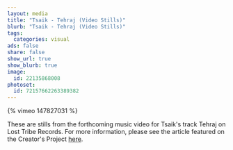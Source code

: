 ```yaml
---
layout: media
title: "Tsaik - Tehraj (Video Stills)"
blurb: "Tsaik - Tehraj (Video Stills)"
tags:
  categories: visual
ads: false
share: false
show_url: true
show_blurb: true
image:
  id: 22135868008
photoset:
  id: 72157662263389382
---
```


{% vimeo 147827031 %}

These are stills from the forthcoming music video for Tsaik's track Tehraj on Lost Tribe Records. For more information, please see the article featured on the Creator's Project [here](http://thecreatorsproject.vice.com/en_us/blog/generative-music-video-organisms). 